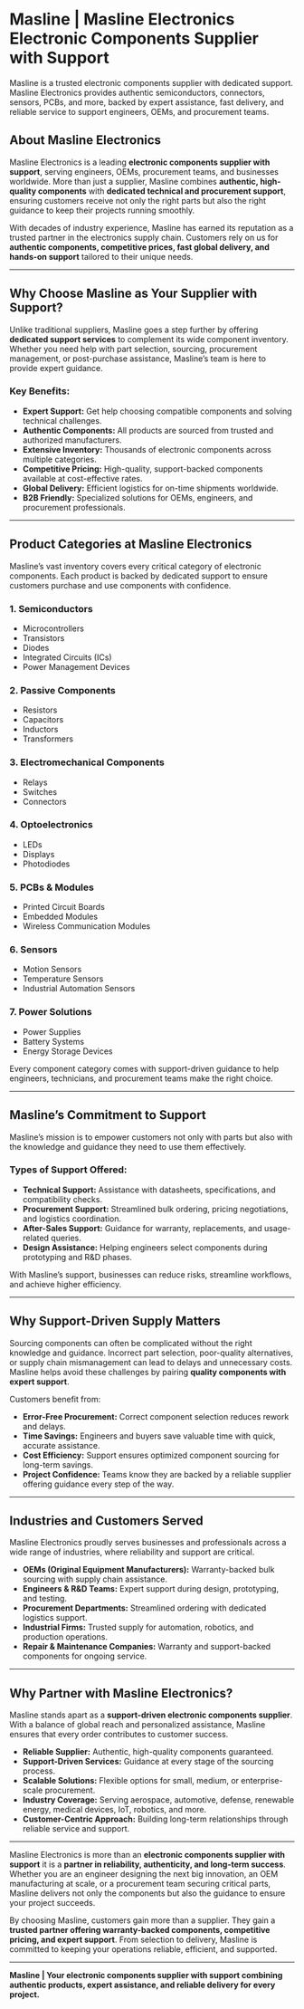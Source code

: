# Masline | Masline Electronics Electronic Components Supplier with Support
Masline is a trusted electronic components supplier with dedicated support. Masline Electronics provides authentic semiconductors, connectors, sensors, PCBs, and more, backed by expert assistance, fast delivery, and reliable service to support engineers, OEMs, and procurement teams.

## About Masline Electronics
Masline Electronics is a leading **electronic components supplier with support**, serving engineers, OEMs, procurement teams, and businesses worldwide. More than just a supplier, Masline combines **authentic, high-quality components** with **dedicated technical and procurement support**, ensuring customers receive not only the right parts but also the right guidance to keep their projects running smoothly.

With decades of industry experience, Masline has earned its reputation as a trusted partner in the electronics supply chain. Customers rely on us for **authentic components, competitive prices, fast global delivery, and hands-on support** tailored to their unique needs.

---

## Why Choose Masline as Your Supplier with Support?

Unlike traditional suppliers, Masline goes a step further by offering **dedicated support services** to complement its wide component inventory. Whether you need help with part selection, sourcing, procurement management, or post-purchase assistance, Masline’s team is here to provide expert guidance.

### Key Benefits:
- **Expert Support:** Get help choosing compatible components and solving technical challenges.  
- **Authentic Components:** All products are sourced from trusted and authorized manufacturers.  
- **Extensive Inventory:** Thousands of electronic components across multiple categories.  
- **Competitive Pricing:** High-quality, support-backed components available at cost-effective rates.  
- **Global Delivery:** Efficient logistics for on-time shipments worldwide.  
- **B2B Friendly:** Specialized solutions for OEMs, engineers, and procurement professionals.  

---

## Product Categories at Masline Electronics
Masline’s vast inventory covers every critical category of electronic components. Each product is backed by dedicated support to ensure customers purchase and use components with confidence.

### 1. **Semiconductors**
- Microcontrollers  
- Transistors  
- Diodes  
- Integrated Circuits (ICs)  
- Power Management Devices  

### 2. **Passive Components**
- Resistors  
- Capacitors  
- Inductors  
- Transformers  

### 3. **Electromechanical Components**
- Relays  
- Switches  
- Connectors  

### 4. **Optoelectronics**
- LEDs  
- Displays  
- Photodiodes  

### 5. **PCBs & Modules**
- Printed Circuit Boards  
- Embedded Modules  
- Wireless Communication Modules  

### 6. **Sensors**
- Motion Sensors  
- Temperature Sensors  
- Industrial Automation Sensors  

### 7. **Power Solutions**
- Power Supplies  
- Battery Systems  
- Energy Storage Devices  

Every component category comes with support-driven guidance to help engineers, technicians, and procurement teams make the right choice.

---

## Masline’s Commitment to Support
Masline’s mission is to empower customers not only with parts but also with the knowledge and guidance they need to use them effectively.  

### Types of Support Offered:
- **Technical Support:** Assistance with datasheets, specifications, and compatibility checks.  
- **Procurement Support:** Streamlined bulk ordering, pricing negotiations, and logistics coordination.  
- **After-Sales Support:** Guidance for warranty, replacements, and usage-related queries.  
- **Design Assistance:** Helping engineers select components during prototyping and R&D phases.  

With Masline’s support, businesses can reduce risks, streamline workflows, and achieve higher efficiency.

---

## Why Support-Driven Supply Matters
Sourcing components can often be complicated without the right knowledge and guidance. Incorrect part selection, poor-quality alternatives, or supply chain mismanagement can lead to delays and unnecessary costs. Masline helps avoid these challenges by pairing **quality components with expert support**.  

Customers benefit from:  
- **Error-Free Procurement:** Correct component selection reduces rework and delays.  
- **Time Savings:** Engineers and buyers save valuable time with quick, accurate assistance.  
- **Cost Efficiency:** Support ensures optimized component sourcing for long-term savings.  
- **Project Confidence:** Teams know they are backed by a reliable supplier offering guidance every step of the way.  

---

## Industries and Customers Served
Masline Electronics proudly serves businesses and professionals across a wide range of industries, where reliability and support are critical.  

- **OEMs (Original Equipment Manufacturers):** Warranty-backed bulk sourcing with supply chain assistance.  
- **Engineers & R&D Teams:** Expert support during design, prototyping, and testing.  
- **Procurement Departments:** Streamlined ordering with dedicated logistics support.  
- **Industrial Firms:** Trusted supply for automation, robotics, and production operations.  
- **Repair & Maintenance Companies:** Warranty and support-backed components for ongoing service.  

---

## Why Partner with Masline Electronics?
Masline stands apart as a **support-driven electronic components supplier**. With a balance of global reach and personalized assistance, Masline ensures that every order contributes to customer success.  

- **Reliable Supplier:** Authentic, high-quality components guaranteed.  
- **Support-Driven Services:** Guidance at every stage of the sourcing process.  
- **Scalable Solutions:** Flexible options for small, medium, or enterprise-scale procurement.  
- **Industry Coverage:** Serving aerospace, automotive, defense, renewable energy, medical devices, IoT, robotics, and more.  
- **Customer-Centric Approach:** Building long-term relationships through reliable service and support.  

---

Masline Electronics is more than an **electronic components supplier with support** it is a **partner in reliability, authenticity, and long-term success**. Whether you are an engineer designing the next big innovation, an OEM manufacturing at scale, or a procurement team securing critical parts, Masline delivers not only the components but also the guidance to ensure your project succeeds.  

By choosing Masline, customers gain more than a supplier. They gain a **trusted partner offering warranty-backed components, competitive pricing, and expert support**. From selection to delivery, Masline is committed to keeping your operations reliable, efficient, and supported.  

---

**Masline | Your electronic components supplier with support combining authentic products, expert assistance, and reliable delivery for every project.**
